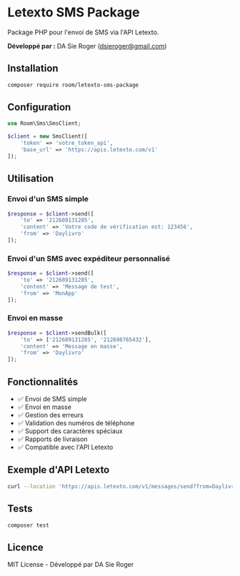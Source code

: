 # Letexto SMS Package

Package PHP pour l'envoi de SMS via l'API Letexto.

**Développé par :** DA Sie Roger (dsieroger@gmail.com)

## Installation

```bash
composer require room/letexto-sms-package
```

## Configuration

```php
use Room\Sms\SmsClient;

$client = new SmsClient([
    'token' => 'votre_token_api',
    'base_url' => 'https://apis.letexto.com/v1'
]);
```

## Utilisation

### Envoi d'un SMS simple

```php
$response = $client->send([
    'to' => '212689131285',
    'content' => 'Votre code de vérification est: 123456',
    'from' => 'Daylivro'
]);
```

### Envoi d'un SMS avec expéditeur personnalisé

```php
$response = $client->send([
    'to' => '212689131285',
    'content' => 'Message de test',
    'from' => 'MonApp'
]);
```

### Envoi en masse

```php
$response = $client->sendBulk([
    'to' => ['212689131285', '212698765432'],
    'content' => 'Message en masse',
    'from' => 'Daylivro'
]);
```

## Fonctionnalités

- ✅ Envoi de SMS simple
- ✅ Envoi en masse
- ✅ Gestion des erreurs
- ✅ Validation des numéros de téléphone
- ✅ Support des caractères spéciaux
- ✅ Rapports de livraison
- ✅ Compatible avec l'API Letexto

## Exemple d'API Letexto

```bash
curl --location 'https://apis.letexto.com/v1/messages/send?from=Daylivro&to=212689131285&content=Bienvenue%20sur%20daylivro&token=aeca24110a548d582c1bbdd0ef8feddf'
```

## Tests

```bash
composer test
```

## Licence

MIT License - Développé par DA Sie Roger
